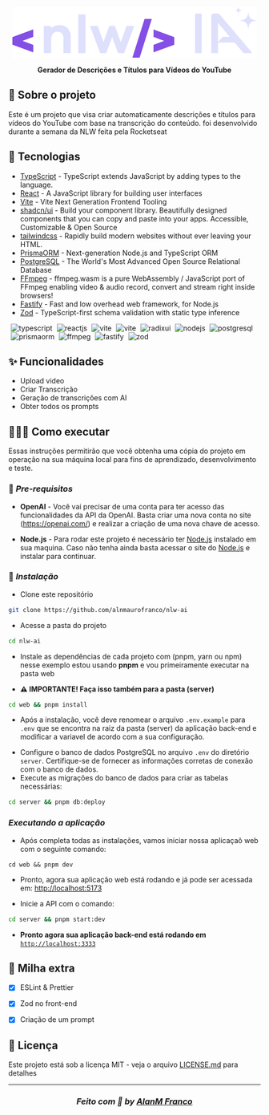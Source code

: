 <div align="center">
<img src=".github/assets/logotipo@nlwai.png" />

<h4 align="center" style="margin-top:0.75rem;">
Gerador de Descrições e Títulos para Vídeos do YouTube
</h4>
</div>


## 🎉 Sobre o projeto

Este é um projeto que visa criar automaticamente descrições e títulos para vídeos do YouTube com base na transcrição do conteúdo. foi desenvolvido durante a semana da NLW feita pela Rocketseat

## 🚀 Tecnologias

* [TypeScript](https://typescriptlang.org) - TypeScript extends JavaScript by adding types to the language.
* [React](https://reactjs.org/) - A JavaScript library for building user interfaces
* [Vite](https://vite.dev/) - Vite Next Generation Frontend Tooling
* [shadcn/ui](https://ui.shadcn.com/) - Build your component library. Beautifully designed components that you can copy and paste into your apps. Accessible, Customizable & Open Source
* [tailwindcss](https://tailwindcss.com/) - Rapidly build modern websites without ever leaving your HTML.
* [PrismaORM](https://www.prisma.io/) - Next-generation Node.js and TypeScript ORM
* [PostgreSQL](https://www.postgresql.org/) - The World's Most Advanced Open Source Relational Database
* [FFmpeg](https://ffmpegwasm.netlify.app/) - ffmpeg.wasm is a pure WebAssembly / JavaScript port of FFmpeg enabling video & audio record, convert and stream right inside browsers!
* [Fastify](https://fastify.dev/) - Fast and low overhead web framework, for Node.js
* [Zod](https://cdn.svgporn.com/logos/zod.svg) - TypeScript-first schema validation with static type inference

<p>
<img src="https://cdn.svgporn.com/logos/typescript-icon.svg" alt="typescript" width="45" height="45" style="margin-left: 5px;"/>
<img src="https://cdn.svgporn.com/logos/react.svg" alt="reactjs" width="45" height="45" style="margin-left: 5px;"/>
<img src="https://cdn.svgporn.com/logos/vitejs.svg" alt="vite" width="45" height="45" style="margin-left: 5px;"/>
<img src="https://cdn.svgporn.com/logos/tailwindcss-icon.svg" alt="vite" width="45" height="45" style="margin-left: 5px;"/>
<img src="https://avatars.githubusercontent.com/u/75042455?s=280&v=4" alt="radixui" width="45" height="45" style="margin-left: 5px;"/>
<img src="https://cdn.svgporn.com/logos/nodejs-icon.svg" alt="nodejs" width="45" height="45" style="margin-left: 5px;"/>
<img src="https://cdn.svgporn.com/logos/postgresql.svg" alt="postgresql" width="45" height="45" style="margin-left: 5px;"/>
<img src="https://cdn.svgporn.com/logos/prisma.svg" alt="prismaorm" width="45" height="45" style="margin-left: 5px;"/>
<img src="https://cdn.svgporn.com/logos/ffmpeg-icon.svg" alt="ffmpeg" width="45" height="45" style="margin-left: 5px;"/>
<img src="https://cdn.svgporn.com/logos/fastify-icon.svg" alt="fastify" width="45" height="45" style="margin-left: 5px;"/>
<img src="https://cdn.svgporn.com/logos/zod.svg" alt="zod" width="45" height="45" style="margin-left: 5px;"/>

## ✨ Funcionalidades

- Upload video
- Criar Transcrição
- Geração de transcrições com AI
- Obter todos os prompts

## 👨🏼‍💻 Como executar

Essas instruções permitirão que você obtenha uma cópia do projeto em operação na sua máquina local para fins de aprendizado, desenvolvimento e teste.

### 📃 *Pre-requisitos*

* **OpenAI** - Você vai precisar de uma conta para ter acesso das funcionalidades da API da OpenAI. Basta criar uma nova conta no site (<https://openai.com/>) e realizar a criação de uma nova chave de acesso.
- **Node.js** - Para rodar este projeto é necessário ter [Node.js](https://nodejs.org/) instalado em sua maquina. Caso não tenha ainda basta acessar o site do [Node.js](https://nodejs.org/) e instalar para continuar.


### 🔧 *Instalação*

- Clone este repositório

```bash
git clone https://github.com/alnmaurofranco/nlw-ai
```

- Acesse a pasta do projeto

```bash
cd nlw-ai
```

- Instale as dependências de cada projeto com (pnpm, yarn ou npm) nesse exemplo estou usando **pnpm** e vou primeiramente executar na pasta web
* **⚠ IMPORTANTE! Faça isso também para a pasta (server)**

```bash
cd web && pnpm install
```

- Após a instalação, você deve renomear o arquivo `.env.example` para `.env` que se encontra na raiz da pasta (server) da aplicação back-end e modificar a variavel de acordo com a sua configuração.

* Configure o banco de dados PostgreSQL no arquivo `.env` do diretório `server`. Certifique-se de fornecer as informações corretas de conexão com o banco de dados.
* Execute as migrações do banco de dados para criar as tabelas necessárias:

```bash
cd server && pnpm db:deploy
```

### *Executando a aplicação*

- Após completa todas as instalações, vamos iniciar nossa aplicaçaõ web com o seguinte comando:

```
cd web && pnpm dev
```

- Pronto, agora sua aplicação web está rodando e já pode ser acessada em: <http://localhost:5173>

- Inicie a API com o comando:

```bash
cd server && pnpm start:dev
```

- **Pronto agora sua aplicação back-end está rodando em** [`http://localhost:3333`](http://localhost:3333)


## 💫 Milha extra

- [x] ESLint & Prettier
- [x] Zod no front-end
- [x] Criação de um prompt


## 📝 Licença

Este projeto está sob a licença MIT - veja o arquivo [LICENSE.md](LICENSE) para detalhes


---

<h3 align="center">

*Feito com 💚 by [AlanM Franco](https://github.com/alnmaurofranco)*
</h3>
